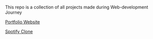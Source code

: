 This repo is a collection of all  projects made during Web-development Journey


[Portfolio Website](https://aditya-jasrotia.netlify.app/)

[Spotify Clone](https://spotify-aditya-jasrotia.netlify.app/)
